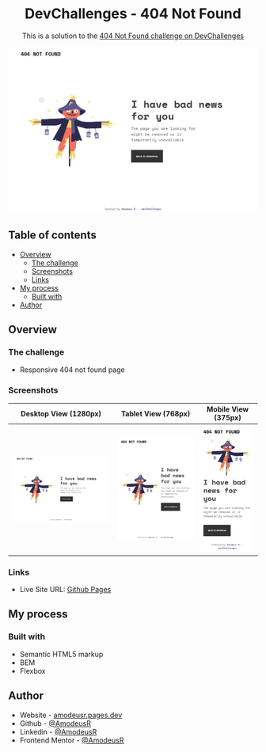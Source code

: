 <!-- markdownlint-disable MD033 -->
<h1 align="center">DevChallenges - 404 Not Found</h1>

<p align="center">This is a solution to the <a href="https://devchallenges.io/challenges/wBunSb7FPrIepJZAg0sY">404 Not Found challenge on DevChallenges</a></p>

<img src="./page-models/desktop.png">
<!-- markdownlint-enable MD033 -->

## Table of contents

- [Overview](#overview)
  - [The challenge](#the-challenge)
  - [Screenshots](#screenshots)
  - [Links](#links)
- [My process](#my-process)
  - [Built with](#built-with)
- [Author](#author)

## Overview

### The challenge

- Responsive 404 not found page

### Screenshots

| Desktop View (1280px) | Tablet View (768px) | Mobile View (375px)|
|-------|-------|-------|
|![Desktop View (1280px)](./page-models/desktop.png)|![iPad View (768px)](./page-models/tablet.png)|![iPhone View (375px)](./page-models/mobile.png)|

### Links

- Live Site URL: [Github Pages](https://amodeusr.github.io/DCH--404-not-found)

## My process

### Built with

- Semantic HTML5 markup
- BEM
- Flexbox

## Author

- Website - [amodeusr.pages.dev](https://amodeusr.pages.dev)
- Github - [@AmodeusR](https://github.com/amodeusr)
- Linkedin - [@AmodeusR](https://www.linkedin.com/in/AmodeusR)
- Frontend Mentor - [@AmodeusR](https://www.frontendmentor.io/profile/AmodeusR)
